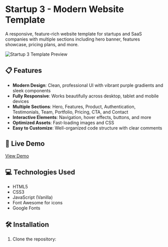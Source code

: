 # Startup 3 - Modern Website Template

A responsive, feature-rich website template for startups and SaaS companies with multiple sections including hero banner, features showcase, pricing plans, and more.

![Startup 3 Template Preview](images/preview.png)

## 📋 Features

- **Modern Design**: Clean, professional UI with vibrant purple gradients and sleek components
- **Fully Responsive**: Works beautifully across desktop, tablet and mobile devices
- **Multiple Sections**: Hero, Features, Product, Authentication, Testimonials, Team, Portfolio, Pricing, CTA, and Contact
- **Interactive Elements**: Navigation, hover effects, buttons, and more
- **Optimized Assets**: Fast-loading images and CSS
- **Easy to Customize**: Well-organized code structure with clear comments

## 🚀 Live Demo

[View Demo](https://yourwebsite.com/demo)

## 💻 Technologies Used

- HTML5
- CSS3
- JavaScript (Vanilla)
- Font Awesome for icons
- Google Fonts

## 🛠️ Installation

1. Clone the repository: